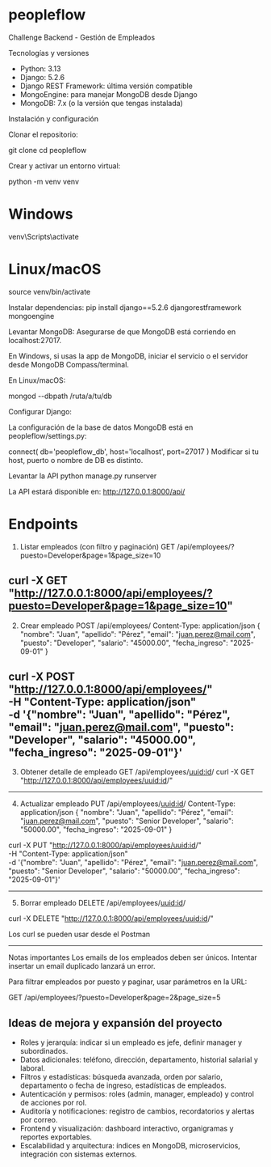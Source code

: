 # peopleflow
Challenge Backend - Gestión de Empleados

Tecnologías y versiones
- Python: 3.13
- Django: 5.2.6
- Django REST Framework: última versión compatible
- MongoEngine: para manejar MongoDB desde Django
- MongoDB: 7.x (o la versión que tengas instalada)


Instalación y configuración

Clonar el repositorio:

git clone <url-del-repo>
cd peopleflow


Crear y activar un entorno virtual:

python -m venv venv
# Windows
venv\Scripts\activate
# Linux/macOS
source venv/bin/activate


Instalar dependencias:
pip install django==5.2.6 djangorestframework mongoengine


Levantar MongoDB:
Asegurarse de que MongoDB está corriendo en localhost:27017.

En Windows, si usas la app de MongoDB, iniciar el servicio o el servidor desde MongoDB Compass/terminal.

En Linux/macOS:

mongod --dbpath /ruta/a/tu/db


Configurar Django:

La configuración de la base de datos MongoDB está en peopleflow/settings.py:

connect(
    db='peopleflow_db',
    host='localhost',
    port=27017
)
Modificar si tu host, puerto o nombre de DB es distinto.


Levantar la API
python manage.py runserver

La API estará disponible en: http://127.0.0.1:8000/api/


# Endpoints

1. Listar empleados (con filtro y paginación)
GET /api/employees/?puesto=Developer&page=1&page_size=10

curl -X GET "http://127.0.0.1:8000/api/employees/?puesto=Developer&page=1&page_size=10"
-------------------------------------------------------------------------------------------------------

2. Crear empleado
POST /api/employees/
Content-Type: application/json
{
    "nombre": "Juan",
    "apellido": "Pérez",
    "email": "juan.perez@mail.com",
    "puesto": "Developer",
    "salario": "45000.00",
    "fecha_ingreso": "2025-09-01"
}

curl -X POST "http://127.0.0.1:8000/api/employees/" \
     -H "Content-Type: application/json" \
     -d '{"nombre": "Juan", "apellido": "Pérez", "email": "juan.perez@mail.com", "puesto": "Developer", "salario": "45000.00", "fecha_ingreso": "2025-09-01"}'
-------------------------------------------------------------------------------------------------------

3. Obtener detalle de empleado
GET /api/employees/<uuid:id>/
curl -X GET "http://127.0.0.1:8000/api/employees/<uuid:id>/"
-------------------------------------------------------------------------------------------------------

4. Actualizar empleado
PUT /api/employees/<uuid:id>/
Content-Type: application/json
{
    "nombre": "Juan",
    "apellido": "Pérez",
    "email": "juan.perez@mail.com",
    "puesto": "Senior Developer",
    "salario": "50000.00",
    "fecha_ingreso": "2025-09-01"
}

curl -X PUT "http://127.0.0.1:8000/api/employees/<uuid:id>/" \
     -H "Content-Type: application/json" \
     -d '{"nombre": "Juan", "apellido": "Pérez", "email": "juan.perez@mail.com", "puesto": "Senior Developer", "salario": "50000.00", "fecha_ingreso": "2025-09-01"}'

-------------------------------------------------------------------------------------------------------

5. Borrar empleado
DELETE /api/employees/<uuid:id>/

curl -X DELETE "http://127.0.0.1:8000/api/employees/<uuid:id>/"

Los curl se pueden usar desde el Postman

-------------------------------------------------------------------------------------------------------

Notas importantes
Los emails de los empleados deben ser únicos. Intentar insertar un email duplicado lanzará un error.

Para filtrar empleados por puesto y paginar, usar parámetros en la URL:

GET /api/employees/?puesto=Developer&page=2&page_size=5


## Ideas de mejora y expansión del proyecto

- Roles y jerarquía: indicar si un empleado es jefe, definir manager y subordinados.
- Datos adicionales: teléfono, dirección, departamento, historial salarial y laboral.
- Filtros y estadísticas: búsqueda avanzada, orden por salario, departamento o fecha de ingreso, estadísticas de empleados.
- Autenticación y permisos: roles (admin, manager, empleado) y control de acciones por rol.
- Auditoría y notificaciones: registro de cambios, recordatorios y alertas por correo.
- Frontend y visualización: dashboard interactivo, organigramas y reportes exportables.
- Escalabilidad y arquitectura: índices en MongoDB, microservicios, integración con sistemas externos.
